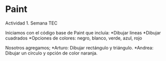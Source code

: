 # Paint
Actividad 1. Semana TEC


Iniciamos con el código base de Paint que incluía:
*Dibujar lineas
*Dibujar cuadrados
*Opciones de colores: negro, blanco, verde, azul, rojo


Nosotros agregamos;
*Arturo: Dibujar rectángulo y triángulo.
*Andrea: Dibujar un círculo y opción de color naranja.
